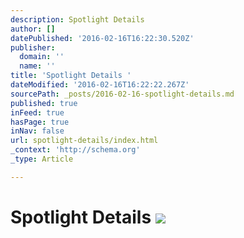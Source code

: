 ```yaml
---
description: Spotlight Details
author: []
datePublished: '2016-02-16T16:22:30.520Z'
publisher:
  domain: ''
  name: ''
title: 'Spotlight Details '
dateModified: '2016-02-16T16:22:22.267Z'
sourcePath: _posts/2016-02-16-spotlight-details.md
published: true
inFeed: true
hasPage: true
inNav: false
url: spotlight-details/index.html
_context: 'http://schema.org'
_type: Article

---
```

# Spotlight Details ![](https://the-grid-user-content.s3-us-west-2.amazonaws.com/42488558-d5f3-4e50-baaa-5ef172ff0e0b.png)